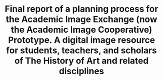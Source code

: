 ---
layout: report
pub_date: 2000-08-01
title: "Final report of a planning process for the Academic Image Exchange (now the Academic Image Cooperative) Prototype. A digital image resource for students, teachers, and scholars of The History of Art and related disciplines"
authors: 
    - Greenstein, Daniel
redirect_to: https://old.diglib.org/collections/aic/pubfinrep.htm
org: DLF
---